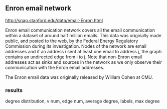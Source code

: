 ## Enron email network

http://snap.stanford.edu/data/email-Enron.html

Enron email communication network covers all the email communication within a dataset of around half million emails. This data was originally made public, and posted to the web, by the Federal Energy Regulatory Commission during its investigation. Nodes of the network are email addresses and if an address i sent at least one email to address j, the graph contains an undirected edge from i to j. Note that non-Enron email addresses act as sinks and sources in the network as we only observe their communication with the Enron email addresses.

The Enron email data was originally released by William Cohen at CMU.

### results
degree distribution, v num, edge num, average degree, labels, max degree